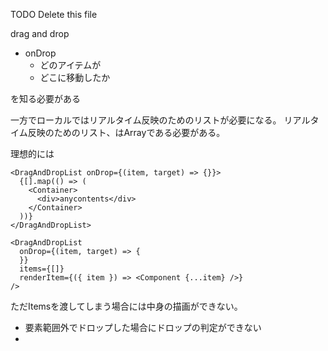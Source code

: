 TODO Delete this file

drag and drop

- onDrop
  - どのアイテムが
  - どこに移動したか

を知る必要がある

一方でローカルではリアルタイム反映のためのリストが必要になる。
リアルタイム反映のためのリスト、はArrayである必要がある。

理想的には

```tsx
<DragAndDropList onDrop={(item, target) => {}}>
  {[].map(() => (
    <Container>
      <div>anycontents</div>
    </Container>
  ))}
</DragAndDropList>
```

```tsx
<DragAndDropList
  onDrop={(item, target) => {
  }}
  items={[]}
  renderItem={({ item }) => <Component {...item} />}
/>
```

ただItemsを渡してしまう場合には中身の描画ができない。


- 要素範囲外でドロップした場合にドロップの判定ができない
- 